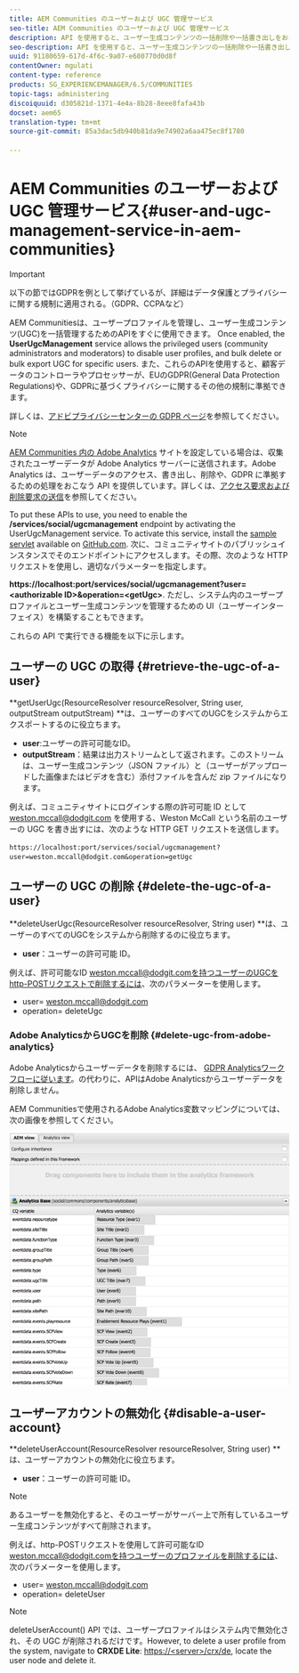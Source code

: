 ```yaml
---
title: AEM Communities のユーザーおよび UGC 管理サービス
seo-title: AEM Communities のユーザーおよび UGC 管理サービス
description: API を使用すると、ユーザー生成コンテンツの一括削除や一括書き出しをおこなったり、ユーザーアカウントを無効化したりできます。
seo-description: API を使用すると、ユーザー生成コンテンツの一括削除や一括書き出しをおこなったり、ユーザーアカウントを無効化したりできます。
uuid: 91180659-617d-4f6c-9a07-e680770d0d8f
contentOwner: mgulati
content-type: reference
products: SG_EXPERIENCEMANAGER/6.5/COMMUNITIES
topic-tags: administering
discoiquuid: d305821d-1371-4e4a-8b28-8eee8fafa43b
docset: aem65
translation-type: tm+mt
source-git-commit: 85a3dac5db940b81da9e74902a6aa475ec8f1780

---
```



# AEM Communities のユーザーおよび UGC 管理サービス{#user-and-ugc-management-service-in-aem-communities}

>[!IMPORTANT]
>
>以下の節ではGDPRを例として挙げているが、詳細はデータ保護とプライバシーに関する規制に適用される。（GDPR、CCPAなど）

AEM Communitiesは、ユーザープロファイルを管理し、ユーザー生成コンテンツ(UGC)を一括管理するためのAPIをすぐに使用できます。 Once enabled, the **UserUgcManagement** service allows the privileged users (community administrators and moderators) to disable user profiles, and bulk delete or bulk export UGC for specific users. また、これらのAPIを使用すると、顧客データのコントローラやプロセッサーが、EUのGDPR(General Data Protection Regulations)や、GDPRに基づくプライバシーに関するその他の規制に準拠できます。

詳しくは、[アドビプライバシーセンターの GDPR ページ](https://www.adobe.com/privacy/general-data-protection-regulation.html)を参照してください。

>[!NOTE]
>
>[AEM Communities 内の Adobe Analytics](/help/communities/analytics.md) サイトを設定している場合は、収集されたユーザーデータが Adobe Analytics サーバーに送信されます。Adobe Analytics は、ユーザーデータのアクセス、書き出し、削除や、GDPR に準拠するための処理をおこなう API を提供しています。詳しくは、[アクセス要求および削除要求の送信](https://marketing.adobe.com/resources/help/en_US/analytics/gdpr/gdpr_submit_access_delete.html)を参照してください。

To put these APIs to use, you need to enable the **/services/social/ugcmanagement** endpoint by activating the UserUgcManagement service. To activate this service, install the [sample servlet](https://github.com/Adobe-Marketing-Cloud/aem-communities-ugc-migration/tree/master/bundles/communities-ugc-management-servlet) available on [GitHub.com](https://github.com/Adobe-Marketing-Cloud/aem-communities-ugc-migration/tree/master/bundles/communities-ugc-management-servlet). 次に、コミュニティサイトのパブリッシュインスタンスでそのエンドポイントにアクセスします。その際、次のような HTTP リクエストを使用し、適切なパラメーターを指定します。

**https://localhost:port/services/social/ugcmanagement?user=&lt;authorizable ID>&amp;operation=&lt;getUgc>**. ただし、システム内のユーザープロファイルとユーザー生成コンテンツを管理するための UI（ユーザーインターフェイス）を構築することもできます。

これらの API で実行できる機能を以下に示します。

## ユーザーの UGC の取得 {#retrieve-the-ugc-of-a-user}

**getUserUgc(ResourceResolver resourceResolver, String user, outputStream outputStream) **は、ユーザーのすべてのUGCをシステムからエクスポートするのに役立ちます。

* **user**:ユーザーの許可可能なID。
* **outputStream**：結果は出力ストリームとして返されます。このストリームは、ユーザー生成コンテンツ（JSON ファイル）と（ユーザーがアップロードした画像またはビデオを含む）添付ファイルを含んだ zip ファイルになります。

例えば、コミュニティサイトにログインする際の許可可能 ID として weston.mccall@dodgit.com を使用する、Weston McCall という名前のユーザーの UGC を書き出すには、次のような HTTP GET リクエストを送信します。

`https://localhost:port/services/social/ugcmanagement?user=weston.mccall@dodgit.com&operation=getUgc`

## ユーザーの UGC の削除 {#delete-the-ugc-of-a-user}

**deleteUserUgc(ResourceResolver resourceResolver, String user) **は、ユーザーのすべてのUGCをシステムから削除するのに役立ちます。

* **user**：ユーザーの許可可能 ID。

例えば、許可可能なID weston.mccall@dodgit.comを持つユーザーのUGCをhttp-POSTリクエストで削除するには、次のパラメーターを使用します。

* user= weston.mccall@dodgit.com
* operation= deleteUgc

### Adobe AnalyticsからUGCを削除 {#delete-ugc-from-adobe-analytics}

Adobe Analyticsからユーザーデータを削除するには、 [GDPR Analyticsワークフローに従います](https://marketing.adobe.com/resources/help/en_US/analytics/gdpr/an_gdpr_workflow.html)。の代わりに、APIはAdobe Analyticsからユーザーデータを削除しません。

AEM Communitiesで使用されるAdobe Analytics変数マッピングについては、次の画像を参照してください。

![Adobe AnalyticsのAEMコミュニティ変数マッピング](assets/analytics-communities-mapping.png)

## ユーザーアカウントの無効化 {#disable-a-user-account}

**deleteUserAccount(ResourceResolver resourceResolver, String user) **は、ユーザーアカウントの無効化に役立ちます。

* **user**：ユーザーの許可可能 ID。

>[!NOTE]
>
>あるユーザーを無効化すると、そのユーザーがサーバー上で所有しているユーザー生成コンテンツがすべて削除されます。

例えば、http-POSTリクエストを使用して許可可能なID weston.mccall@dodgit.comを持つユーザーのプロファイルを削除するには、次のパラメーターを使用します。

* user= weston.mccall@dodgit.com
* operation= deleteUser

>[!NOTE]
>
>deleteUserAccount() API では、ユーザープロファイルはシステム内で無効化され、その UGC が削除されるだけです。However, to delete a user profile from the system, navigate to **CRXDE Lite**: [https://&lt;server>/crx/de](https://localhost:4502/crx/de), locate the user node and delete it.

